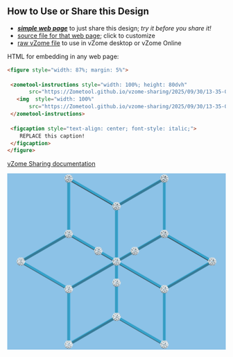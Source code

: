 
## How to Use or Share this Design

 - [***simple web page***](<https://Zometool.github.io/vzome-sharing/2025/09/30/13-35-05-p12-nature2D-3f-snowflake/>) to just share this design; *try it before you share it!*
 - [source file for that web page](<https://github.com/Zometool/vzome-sharing/edit/main/2025/09/30/13-35-05-p12-nature2D-3f-snowflake/index.md>); click to customize
 - [raw vZome file](<https://raw.githubusercontent.com/Zometool/vzome-sharing/main/2025/09/30/13-35-05-p12-nature2D-3f-snowflake/p12-nature2D-3f-snowflake.vZome>) to use in vZome desktop or vZome Online
 
 HTML for embedding in any web page:
 ```html
<figure style="width: 87%; margin: 5%">
  
  <zometool-instructions style="width: 100%; height: 80dvh"
        src="https://Zometool.github.io/vzome-sharing/2025/09/30/13-35-05-p12-nature2D-3f-snowflake/p12-nature2D-3f-snowflake.vZome" >
    <img  style="width: 100%"
        src="https://Zometool.github.io/vzome-sharing/2025/09/30/13-35-05-p12-nature2D-3f-snowflake/p12-nature2D-3f-snowflake.png" >
  </zometool-instructions>

  <figcaption style="text-align: center; font-style: italic;">
     REPLACE this caption!
  </figcaption>
</figure>

 ```

[vZome Sharing documentation](https://vzome.github.io/vzome/sharing.html#how-it-works)

![Image](<p12-nature2D-3f-snowflake.png>)

